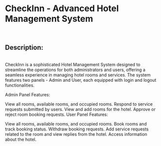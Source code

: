 <h1><b> CheckInn - Advanced Hotel Management System </b></h1><br>
<h2>Description:</h2> <br>
CheckInn is a sophisticated Hotel Management System designed to streamline the operations for both administrators and users, offering a seamless experience in managing hotel rooms and services. The system features two panels - Admin and User, each equipped with login and logout functionalities.

Admin Panel Features:

View all rooms, available rooms, and occupied rooms.
Respond to service requests submitted by users.
View and add rooms for the hotel.
Approve or reject room booking requests.
User Panel Features:

View all rooms, available rooms, and occupied rooms.
Book rooms and track booking status.
Withdraw booking requests.
Add service requests related to the room and view replies from the hotel.
Access information about the hotel.
